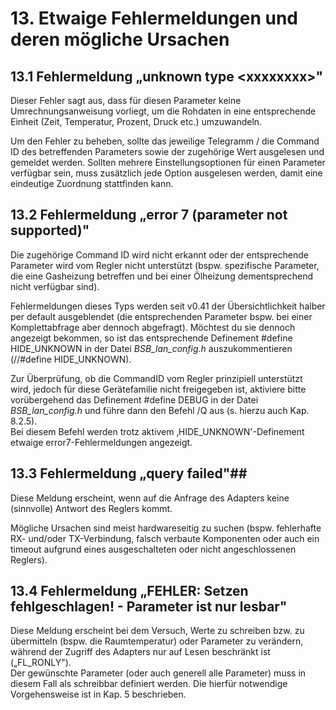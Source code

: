 # 13. Etwaige Fehlermeldungen und deren mögliche Ursachen #

## 13.1 Fehlermeldung „unknown type \<xxxxxxxx\>" ##

Dieser Fehler sagt aus, dass für diesen Parameter keine
Umrechnungsanweisung vorliegt, um die Rohdaten in eine entsprechende
Einheit (Zeit, Temperatur, Prozent, Druck etc.) umzuwandeln.

Um den Fehler zu beheben, sollte das jeweilige Telegramm / die Command
ID des betreffenden Parameters sowie der zugehörige Wert ausgelesen und
gemeldet werden. Sollten mehrere Einstellungsoptionen für einen
Parameter verfügbar sein, muss zusätzlich jede Option ausgelesen werden,
damit eine eindeutige Zuordnung stattfinden kann.

## 13.2 Fehlermeldung „error 7 (parameter not supported)" ##

Die zugehörige Command ID wird nicht erkannt oder der entsprechende
Parameter wird vom Regler nicht unterstützt (bspw. spezifische
Parameter, die eine Gasheizung betreffen und bei einer Ölheizung
dementsprechend nicht verfügbar sind).

Fehlermeldungen dieses Typs werden seit v0.41 der Übersichtlichkeit
halber per default ausgeblendet (die entsprechenden Parameter bspw. bei
einer Komplettabfrage aber dennoch abgefragt). Möchtest du sie dennoch
angezeigt bekommen, so ist das entsprechende Definement \#define
HIDE\_UNKNOWN in der Datei *BSB\_lan\_config.h* auszukommentieren
(//\#define HIDE\_UNKNOWN).

Zur Überprüfung, ob die CommandID vom Regler prinzipiell unterstützt
wird, jedoch für diese Gerätefamilie nicht freigegeben ist, aktiviere
bitte vorübergehend das Definement \#define DEBUG in der Datei
*BSB\_lan\_config.h* und führe dann den Befehl /Q aus (s. hierzu auch Kap. 8.2.5).\
Bei diesem Befehl werden trotz aktivem ‚HIDE\_UNKNOWN'-Definement etwaige error7-Fehlermeldungen angezeigt.

## 13.3 Fehlermeldung „query failed"##

Diese Meldung erscheint, wenn auf die Anfrage des Adapters keine
(sinnvolle) Antwort des Reglers kommt.

Mögliche Ursachen sind meist hardwareseitig zu suchen (bspw. fehlerhafte
RX- und/oder TX-Verbindung, falsch verbaute Komponenten oder auch ein
timeout aufgrund eines ausgeschalteten oder nicht angeschlossenen
Reglers).

## 13.4 Fehlermeldung „FEHLER: Setzen fehlgeschlagen! - Parameter ist nur lesbar" ##

Diese Meldung erscheint bei dem Versuch, Werte zu schreiben bzw. zu
übermitteln (bspw. die Raumtemperatur) oder Parameter zu verändern,
während der Zugriff des Adapters nur auf Lesen beschränkt ist
(„FL\_RONLY").\
Der gewünschte Parameter (oder auch generell alle Parameter) muss in
diesem Fall als schreibbar definiert werden. Die hierfür notwendige
Vorgehensweise ist in Kap. 5 beschrieben.
